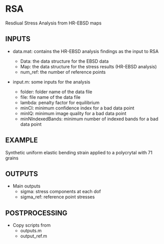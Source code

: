 # RSA
Resdiual Stress Analysis from HR-EBSD maps

## INPUTS
- data.mat: contains the HR-EBSD analysis findings as the input to RSA
  - Data: the data structure for the EBSD data
  - Map: the data structure for the stress results (HR-EBSD analysis)
  - num_ref: the number of reference points

- input.m: some inputs for the analysis
  - folder: folder name of the data file
  - file: file name of the data file
  - lambda: penalty factor for equilibrium
  - minCI: minimum confidence index for a bad data point
  - minIQ: minimum image quality for a bad data point
  - minNIndexedBands: minimum number of indexed bands for a bad data point

## EXAMPLE
Synthetic uniform elastic bending strain applied to a polycrytal with 71 grains 

## OUTPUTS
- Main outputs
  - sigma: stress components at each dof
  - sigma_ref: reference point stresses

## POSTPROCESSING
- Copy scripts from
  - outputs.m
  - output_ref.m
